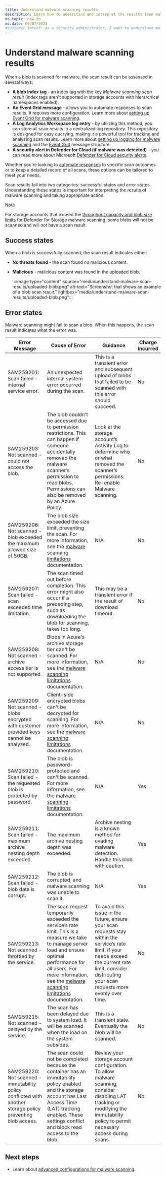```yaml
---
title: Understand malware scanning results
description: Learn how to understand and interpret the results from malware scanning in Microsoft Defender for Storage, including how to take appropriate actions.
ms.topic: how-to
ms.date: 09/07/2023
#customer intent: As a security administrator, I want to understand malware scan results so that I can take appropriate actions.
---
```


# Understand malware scanning results

When a blob is scanned for malware, the scan result can be assessed in several ways:

- **A blob index tag** - an index tag with the key *Malware scanning scan result* (index tags aren't supported in storage accounts with hierarchical namespaces enabled).
- **An Event Grid message** - allows you to automate responses to scan results. It requires more configuration. Learn more about [setting up Event Grid for malware scanning](advanced-configurations-for-malware-scanning.md#set-up-event-grid-for-malware-scanning).
- **A Log Analytics Workspace log entry** - by utilizing this method, you can store all scan results in a centralized log repository. This repository is designed for easy querying, making it a powerful tool for tracking and analyzing scan results. Learn more about [setting up logging for malware scanning](advanced-configurations-for-malware-scanning.md#set-up-logging-for-malware-scanning) and the [Event Grid](defender-for-storage-malware-scan.md#event-grid-event) message structure.
- **A security alert in Defender for Cloud (if malware was detected)** - you can read more about Microsoft [Defender for Cloud security alerts](alerts-overview.md#what-are-security-alerts).

Whether you're looking to [automate responses](defender-for-storage-configure-malware-scan.md#set-up-automation) to specific scan outcomes or to keep a detailed record of all scans, these options can be tailored to meet your needs.

Scan results fall into two categories: successful states and error states. Understanding these states is important for interpreting the results of malware scanning and taking appropriate action.

> [!NOTE]
> For storage accounts that exceed the [throughput capacity and blob size limits](defender-for-storage-malware-scan.md#throughput-capacity-and-blob-size-limit) for Defender for Storage malware scanning, some blobs will not be scanned and will not have a scan result.

## Success states

When a blob is successfully scanned, the scan result indicates either:

- **No threats found** - the scan found no malicious content.
- **Malicious** - malicious content was found in the uploaded blob.

    :::image type="content" source="media/understand-malware-scan-results/uploaded-blob.png" alt-text="Screenshot that shows an example of a blob scan result." lightbox="media/understand-malware-scan-results/uploaded-blob.png":::

## Error states

Malware scanning might fail to scan a blob. When this happens, the scan result indicates what the error was.  

|Error Message |Cause of Error| Guidance |Charge incurred|
|---|---|---|---|
|SAM259201: Scan failed - internal service error. |An unexpected internal system error occurred during the scan. |This is a transient error and subsequent upload of blobs that failed to be scanned with this error should succeed. | No |
|SAM259203: Not scanned - could not access the blob. |The blob couldn't be accessed due to permission restrictions. This can happen if someone accidentally removed the malware scanner’s permission to read blobs. Permissions can also be removed by an Azure Policy. |Look at the storage account’s Activity Log to determine who or what removed the scanner’s permissions. Re-enable Malware scanning. | No |
|SAM259206: Not scanned - blob exceeded the maximum allowed size of 50GB. |The blob size exceeded the size limit, preventing the scan. For more information, see the [malware scanning limitations](defender-for-storage-malware-scan.md#limitations) documentation. | N/A | No |
|SAM259207: Scan failed - scan exceeded time limitation.|The scan timed out before completion. This error might also occur if a preceding step, such as downloading the blob for scanning, takes too long. |This may be a transient error if the result of download timeout. | No |
|SAM259208: Not scanned - archive access tier is not supported.|Blobs in Azure's archive storage tier can't be scanned. For more information, see the [malware scanning limitations](defender-for-storage-malware-scan.md#limitations) documentation. | N/A | No |
|SAM259209: Not scanned - blobs encrypted with customer provided keys cannot be analyzed. |Client-side encrypted blobs can't be decrypted for scanning. For more information, see the [malware scanning limitations](defender-for-storage-malware-scan.md#limitations) documentation. | N/A | No |
|SAM259210: Scan failed - the requested blob is protected by password.|The blob is password-protected and can't be scanned. For more information, see the [malware scanning limitations](defender-for-storage-malware-scan.md#limitations) documentation. | N/A | Yes |
|SAM259211: Scan failed - maximum archive nesting depth exceeded.|The maximum archive nesting depth was exceeded. |Archive nesting is a known method for evading malware detection. Handle this blob with caution. | Yes |
|SAM259212: Scan failed - blob data is corrupt.|The blob is corrupted, and malware scanning was unable to scan it. | N/A | Yes |
|SAM259213: Not scanned - throttled by the service.|The scan request temporarily exceeded the service’s rate limit. This is a measure we take to manage server load and ensure optimal performance for all users. For more information, see the [malware scanning limitations](defender-for-storage-malware-scan.md) documentation.|To avoid this issue in the future, ensure your scan requests stay within the service’s rate limit. If your needs exceed the current rate limit, consider distributing your scan requests more evenly over time. |No|
|SAM259215: Not scanned - delayed by the service.|The scan has been delayed due to system load. It will be scanned when the load on the system subsides.|This is a transient state. Eventually the blob will be scanned.|No|
|SAM259220: Not scanned - immutability policy conflicted with another storage policy preventing blob access.|The scan could not be completed because the container has an immutability policy enabled and the storage account has Last Access Time (LAT) tracking enabled. These settings conflict and block read access to the blob.|Review your storage account configuration. To allow malware scanning, consider disabling LAT tracking or modifying the immutability policy to permit necessary access during scans.|No|
## Next steps

- Learn about [advanced configurations for malware scanning](advanced-configurations-for-malware-scanning.md).
